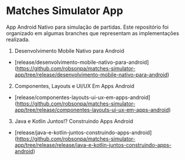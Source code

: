 # Matches Simulator App

App Android Nativo para simulação de partidas. Este repositório foi organizado em algumas branches que representam as implementações realizada.

1. Desenvolvimento Mobile Nativo para Android
- [release/desenvolvimento-mobile-nativo-para-android] (https://github.com/robsonpa/matches-simulator-app/tree/release/desenvolvimento-mobile-nativo-para-android)
2. Componentes, Layouts e UI/UX Em Apps Android
- [release/componentes-layouts-ui-ux-em-apps-android] (https://github.com/robsonpa/matches-simulator-app/tree/release/componentes-layouts-ui-ux-em-apps-android)
3. Java e Kotlin Juntos!? Construindo Apps Android
- [release/java-e-kotlin-juntos-construindo-apps-android] (https://github.com/robsonpa/matches-simulator-app/tree/release/release/java-e-kotlin-juntos-construindo-apps-android)
